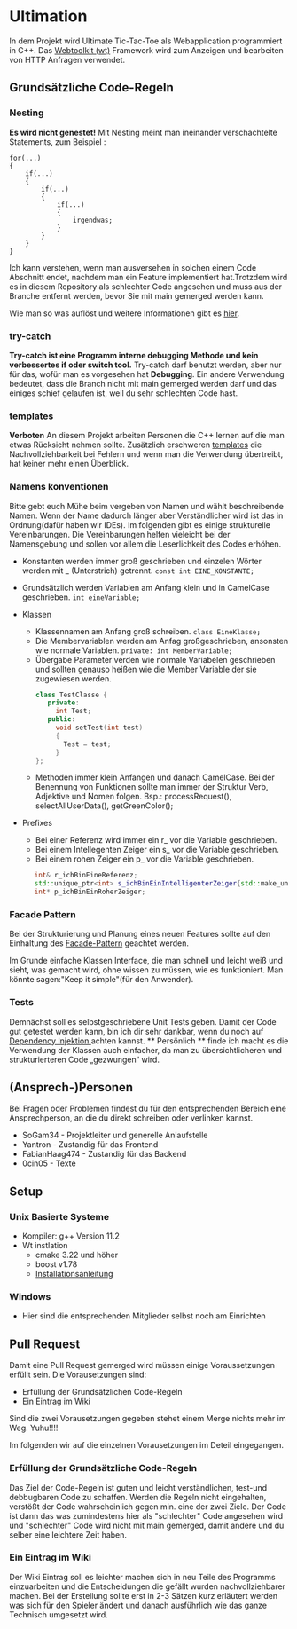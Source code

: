 # Ultimation

In dem Projekt wird Ultimate Tic-Tac-Toe als Webapplication programmiert in C++. Das [Webtoolkit (wt)](https://www.webtoolkit.eu/wt) Framework wird zum Anzeigen und bearbeiten von HTTP Anfragen verwendet. 

## Grundsätzliche Code-Regeln
### Nesting
**Es wird nicht genestet!**  Mit Nesting meint man ineinander verschachtelte Statements, zum Beispiel : 
```
for(...)
{
    if(...)
    {
        if(...)
        {
            if(...)
            {
                irgendwas;
            }
        }
    }
}
```
Ich kann verstehen, wenn man ausversehen in solchen einem Code Abschnitt endet, nachdem man ein Feature implementiert hat.Trotzdem wird es in diesem Repository als schlechter Code angesehen und muss aus der Branche entfernt werden, bevor Sie mit main gemerged werden kann.

Wie man so was auflöst und weitere Informationen gibt es [hier](https://www.youtube.com/watch?v=CFRhGnuXG-4).

### try-catch 
**Try-catch ist eine Programm interne debugging Methode und kein verbessertes if oder switch tool.** Try-catch darf benutzt werden, aber nur für das, wofür man es vorgesehen hat **Debugging**. Ein andere Verwendung bedeutet, dass die Branch nicht mit main gemerged werden darf und das einiges schief gelaufen ist, weil du sehr schlechten Code hast. 

### templates 
**Verboten** An diesem Projekt arbeiten Personen die C++ lernen auf die man etwas Rücksicht nehmen sollte. Zusätzlich erschweren [templates](https://en.cppreference.com/w/cpp/language/templates) die Nachvollziehbarkeit bei Fehlern und wenn man die Verwendung übertreibt, hat keiner mehr einen Überblick. 

### Namens konventionen

Bitte gebt euch Mühe beim vergeben von Namen und wählt beschreibende Namen. Wenn der Name dadurch länger aber Verständlicher wird ist das in Ordnung(dafür haben wir IDEs). Im folgenden gibt es einige strukturelle Vereinbarungen. Die Vereinbarungen helfen vieleicht bei der Namensgebung und sollen vor allem die Leserlichkeit des Codes erhöhen. 

 - Konstanten 
    werden immer groß geschrieben und einzelen Wörter werden mit _ (Unterstrich) getrennt. ``` const int EINE_KONSTANTE; ```

 - Grundsätzlich werden Variablen am Anfang klein und in CamelCase geschrieben. ``` int eineVariable;  ```

 - Klassen
   - Klassennamen am Anfang groß schreiben.  ``` class EineKlasse; ```
   - Die Membervariablen werden am Anfag großgeschrieben, ansonsten wie normale Variablen. ``` private: int MemberVariable;  ``` 
   - Übergabe Parameter verden wie normale Variabelen geschrieben und sollten genauso heißen wie die Member Variable der sie zugewiesen werden. 
     ```c++ 
     class TestClasse {
        private: 
          int Test;
        public: 
          void setTest(int test)
          {
            Test = test;
          } 
     };
      ```
   - Methoden immer klein Anfangen und danach CamelCase. Bei der Benennung von Funktionen sollte man immer der Struktur Verb, Adjektive und Nomen folgen. Bsp.: processRequest(), selectAllUserData(), getGreenColor(); 

 - Prefixes 
   - Bei einer Referenz wird immer ein r_ vor die Variable geschrieben. 
   - Bei einem Intellegenten Zeiger ein s_ vor die Variable geschrieben. 
   - Bei einem rohen Zeiger ein p_ vor die Variable geschrieben. 
   ```c++
      int& r_ichBinEineReferenz;
      std::unique_ptr<int> s_ichBinEinIntelligenterZeiger{std::make_unique<int>()};
      int* p_ichBinEinRoherZeiger; 
     ```

     
### Facade Pattern 
Bei der Strukturierung und Planung eines neuen Features sollte auf den Einhaltung des [Facade-Pattern](https://www.ionos.de/digitalguide/websites/web-entwicklung/was-ist-das-facade-pattern/) geachtet werden. 

Im Grunde einfache Klassen Interface, die man schnell und leicht weiß und sieht, was gemacht wird, ohne wissen zu müssen, wie es funktioniert. Man könnte sagen:"Keep it simple"(für den Anwender). 

### Tests 
Demnächst soll es selbstgeschriebene Unit Tests geben. Damit der Code gut getestet werden kann, bin ich dir sehr dankbar, wenn du noch auf [Dependency Injektion ](https://www.youtube.com/watch?v=J1f5b4vcxCQ&pp=ygUUZGVwZW5kZW5jeSBpbmplY3Rpb24%3D) achten kannst. ** Persönlich ** finde ich macht es die Verwendung der Klassen auch einfacher, da man zu übersichtlicheren und strukturierteren Code „gezwungen“ wird.

## (Ansprech-)Personen 
Bei Fragen oder Problemen findest du für den entsprechenden Bereich eine Ansprechperson, an die du direkt schreiben oder verlinken kannst. 

- SoGam34 - Projektleiter und generelle Anlaufstelle
- Yantron - Zustandig für das Frontend
- FabianHaag474 - Zustandig für das Backend
- 0cin05 - Texte 

## Setup 
### Unix Basierte Systeme 
- Kompiler: g++ Version 11.2
- Wt instlation
  - cmake 3.22 und höher
  - boost v1.78
  - [Installationsanleitung](https://www.webtoolkit.eu/wt/doc/reference/html/InstallationUnix.html)

### Windows 
- Hier sind die entsprechenden Mitglieder selbst noch am Einrichten 

## Pull Request 
Damit eine Pull Request gemerged wird müssen einige Voraussetzungen erfüllt sein. Die Vorausetzungen sind:
- Erfüllung der Grundsätzlichen Code-Regeln
- Ein Eintrag im Wiki

Sind die zwei Vorausetzungen gegeben stehet einem Merge nichts mehr im Weg. Yuhu!!!!

Im folgenden wir auf die einzelnen Vorausetzungen im Deteil eingegangen. 

### Erfüllung der Grundsätzliche Code-Regeln
Das Ziel der Code-Regeln ist guten und leicht verständlichen, test-und debbugbaren Code zu schaffen. Werden die Regeln nicht eingehalten, verstößt der Code wahrscheinlich gegen min. eine der zwei Ziele. Der Code ist dann das was zumindestens hier als "schlechter" Code angesehen wird und "schlechter" Code wird nicht mit main gemerged, damit andere und du selber eine leichtere Zeit haben. 

### Ein Eintrag im Wiki
Der Wiki Eintrag soll es leichter machen sich in neu Teile des Programms einzuarbeiten und die Entscheidungen die gefällt wurden nachvollziehbarer machen. Bei der Erstellung sollte erst in 2-3 Sätzen kurz erläutert werden was sich für den Spieler ändert und danach ausführlich wie das ganze Technisch umgesetzt wird.
